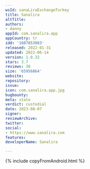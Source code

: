 ```yaml
---
wsId: sanaLiraExchangeTurkey
title: Sanalira
altTitle: 
authors:
- danny
appId: com.sanalira.app
appCountry: tr
idd: '1607853983'
released: 2022-01-31
updated: 2022-06-14
version: 1.0.32
stars: 3.7
reviews: 36
size: '65956864'
website: 
repository: 
issue: 
icon: com.sanalira.app.jpg
bugbounty: 
meta: stale
verdict: custodial
date: 2023-08-07
signer: 
reviewArchive: 
twitter: 
social:
- https://www.sanalira.com
features: 
developerName: Sanalira

---
```


{% include copyFromAndroid.html %}